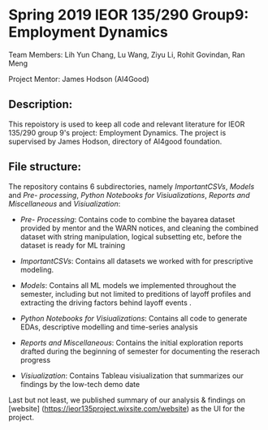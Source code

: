 # Spring 2019 IEOR 135/290 Group9: Employment Dynamics
Team Members: Lih Yun Chang, Lu Wang, Ziyu Li, Rohit Govindan, Ran Meng

Project Mentor: James Hodson (AI4Good)

## Description:

This repoistory is used to keep all code and relevant literature for IEOR 135/290 group 9's project: Employment Dynamics. The project is supervised by James Hodson, directory of AI4good foundation.  

## File structure:

The repository contains 6 subdirectories, namely *ImportantCSVs*, *Models* and *Pre- processing*, *Python Notebooks for Visiualizations*, *Reports and Miscellaneous* and *Visiualization*:

+ *Pre- Processing*: Contains code to combine the bayarea dataset provided by mentor and the WARN notices, and cleaning the combined dataset with string manipulation, logical subsetting etc, before the dataset is ready for ML training

+ *ImportantCSVs*: Contains all datasets we worked with for prescriptive modeling. 

+ *Models*: Contains all ML models we implemented throughout the semester, including but not limited to preditions of layoff profiles and extracting the driving factors behind layoff events  .  

+ *Python Notebooks for Visiualizations*:  Contains all code to generate EDAs, descriptive modelling and time-series analysis

+ *Reports and Miscellaneous*: Contains the initial exploration reports drafted during the beginning of semester for documenting the reserach progress

+ *Visiualization*: Contains Tableau visiualization that summarizes our findings by the low-tech demo date 


Last but not least, we published summary of our analysis & findings on [website] (https://ieor135project.wixsite.com/website) as the UI for the project. 
